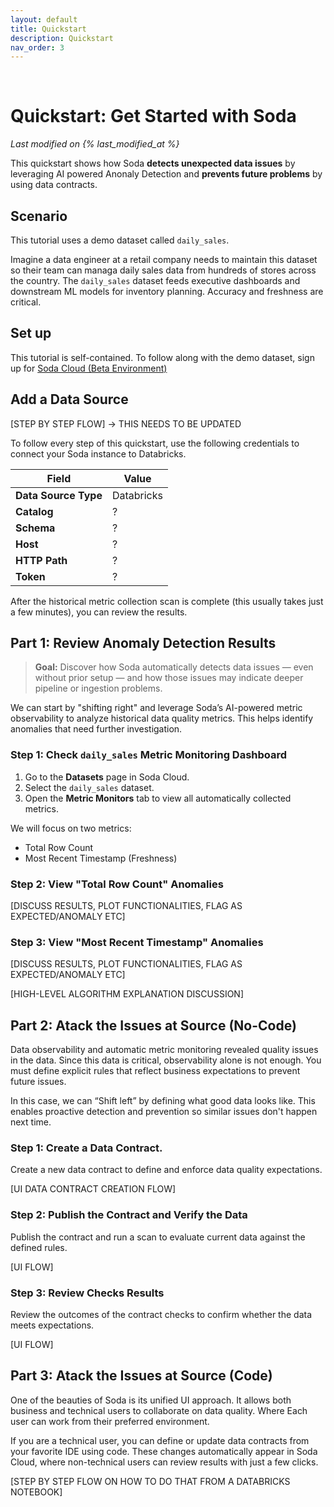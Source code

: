 ```yaml
---
layout: default
title: Quickstart
description: Quickstart
nav_order: 3
---
```


<!-- temporal white space until we fix parent navegation -->
&nbsp;
&nbsp;

# Quickstart: Get Started with Soda

*Last modified on {% last_modified_at %}*

This quickstart shows how Soda **detects unexpected data issues** by leveraging AI powered Anonaly Detection and **prevents future problems** by using data contracts.

## Scenario
This tutorial uses a demo dataset called `daily_sales`.

Imagine a data engineer at a retail company needs to maintain this dataset so their team can managa daily sales data from hundreds of stores across the country. The `daily_sales` dataset feeds executive dashboards and downstream ML models for inventory planning. Accuracy and freshness are critical.

## Set up
This tutorial is self-contained. To follow along with the demo dataset, sign up for [Soda Cloud (Beta Environment)](beta.soda.io/signup)


## Add a Data Source
[STEP BY STEP FLOW] -> THIS NEEDS TO BE UPDATED

To follow every step of this quickstart, use the following credentials to connect your Soda instance to Databricks.

| Field            | Value   |
|------------------|---------|
| **Data Source Type** | Databricks |
| **Catalog**          | ?   |
| **Schema**           | ?   |
| **Host**             | ?   |
| **HTTP Path**        | ?   |
| **Token**            | ?   |

After the historical metric collection scan is complete (this usually takes just a few minutes), you can review the results.

## Part 1: Review Anomaly Detection Results

> **Goal:** Discover how Soda automatically detects data issues — even without prior setup — and how those issues may indicate deeper pipeline or ingestion problems.

We can start by "shifting right" and leverage Soda’s AI-powered metric observability to analyze historical data quality metrics. This helps identify anomalies that need further investigation.


### Step 1: Check `daily_sales` Metric Monitoring Dashboard
1. Go to the **Datasets** page in Soda Cloud.
2. Select the `daily_sales` dataset.
3. Open the **Metric Monitors** tab to view all automatically collected metrics.

We will focus on two metrics:
- Total Row Count
- Most Recent Timestamp (Freshness)

### Step 2: View "Total Row Count" Anomalies
[DISCUSS RESULTS, PLOT FUNCTIONALITIES, FLAG AS EXPECTED/ANOMALY ETC]

### Step 3: View "Most Recent Timestamp" Anomalies
[DISCUSS RESULTS, PLOT FUNCTIONALITIES, FLAG AS EXPECTED/ANOMALY ETC]

[HIGH-LEVEL ALGORITHM EXPLANATION DISCUSSION]


## Part 2: Atack the Issues at Source (No-Code)

Data observability and automatic metric monitoring revealed quality issues in the data. Since this data is critical, observability alone is not enough. You must define explicit rules that reflect business expectations to prevent future issues.

In this case, we can “Shift left” by defining what good data looks like. This enables proactive detection and prevention so similar issues don't happen next time.


### Step 1: Create a Data Contract.
Create a new data contract to define and enforce data quality expectations.

[UI DATA CONTRACT CREATION FLOW]

### Step 2: Publish the Contract and Verify the Data
Publish the contract and run a scan to evaluate current data against the defined rules.

[UI FLOW]

### Step 3: Review Checks Results
Review the outcomes of the contract checks to confirm whether the data meets expectations.

[UI FLOW]

## Part 3: Atack the Issues at Source (Code)

One of the beauties of Soda is its unified UI approach. It allows both business and technical users to collaborate on data quality. Where Each user can work from their preferred environment.

If you are a technical user, you can define or update data contracts from your favorite IDE using code. These changes automatically appear in Soda Cloud, where non-technical users can review results with just a few clicks.

[STEP BY STEP FLOW ON HOW TO DO THAT FROM A DATABRICKS NOTEBOOK]